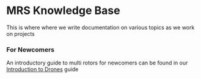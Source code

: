 # MRS Knowledge Base

This is where where we write documentation on various topics as we work on projects

### For Newcomers

An introductory guide to multi rotors for newcomers can be found in our 
[Introduction to Drones](introduction_to_drones.md) guide
